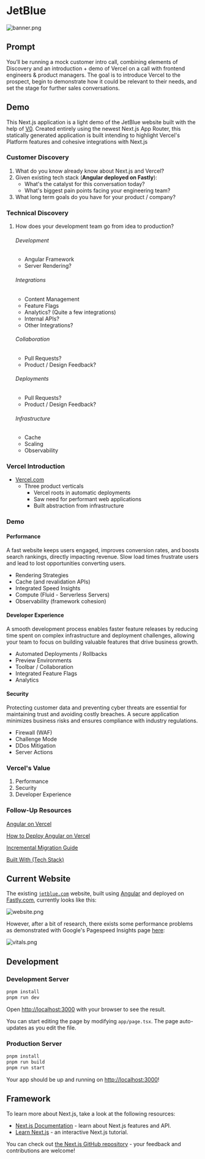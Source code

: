# JetBlue

![banner.png](public/assets/banner.png)

## Prompt

You’ll be running a mock customer intro call, combining elements of Discovery and an introduction + demo of Vercel on a
call with frontend engineers & product managers. The goal is to introduce Vercel to the prospect, begin to demonstrate
how it could be relevant to their needs, and set the stage for further sales conversations.

## Demo

This Next.js application is a light demo of the JetBlue website built with the help of [V0](https://v0.dev).
Created entirely using the newest Next.js App Router, this statically generated application is built intending to
highlight Vercel's Platform features and cohesive integrations with Next.js

### Customer Discovery

1. What do you know already know about Next.js and Vercel?
2. Given existing tech stack (**Angular deployed on Fastly**):
    * What's the catalyst for this conversation today?
    * What's biggest pain points facing your engineering team?
3. What long term goals do you have for your product / company?

### Technical Discovery

1. How does your development team go from idea to production?

   ###### Development
    * Angular Framework
    * Server Rendering?

   ###### Integrations
    * Content Management
    * Feature Flags
    * Analytics? (Quite a few integrations)
    * Internal APIs?
    * Other Integrations?

   ###### Collaboration
    * Pull Requests?
    * Product / Design Feedback?

   ###### Deployments
    * Pull Requests?
    * Product / Design Feedback?

   ###### Infrastructure
    * Cache
    * Scaling
    * Observability

### Vercel Introduction

* [Vercel.com](https://vercel.com/home)
    * Three product verticals
        * Vercel roots in automatic deployments
        * Saw need for performant web applications
        * Built abstraction from infrastructure

### Demo

#### Performance

A fast website keeps users engaged, improves conversion rates, and boosts search rankings, directly impacting revenue.
Slow load times frustrate users and lead to lost opportunities converting users.

* Rendering Strategies
* Cache (and revalidation APIs)
* Integrated Speed Insights
* Compute (Fluid - Serverless Servers)
* Observability (framework cohesion)

#### Developer Experience

A smooth development process enables faster feature releases by reducing time spent on complex infrastructure and
deployment challenges, allowing your team to focus on building valuable features that drive business growth.

* Automated Deployments / Rollbacks
* Preview Environments
* Toolbar / Collaboration
* Integrated Feature Flags
* Analytics

#### Security

Protecting customer data and preventing cyber threats are essential for maintaining trust and avoiding costly breaches.
A secure application minimizes business risks and ensures compliance with industry regulations.

* Firewall (WAF)
* Challenge Mode
* DDos Mitigation
* Server Actions

### Vercel's Value

1. Performance
2. Security
3. Developer Experience

### Follow-Up Resources

[Angular on Vercel](https://vercel.com/solutions/angular)

[How to Deploy Angular on Vercel](https://vercel.com/guides/deploying-angular-with-vercel)

[Incremental Migration Guide](https://vercel.com/docs/incremental-migration/migration-guide)

[Built With (Tech Stack)](https://builtwith.com/jetblue.com)

## Current Website
The existing [`jetblue.com`](https://www.jetblue.com) website, built using [Angular](https://angular.dev/) and deployed 
on [Fastly.com](https://www.fastly.com/), currently looks like this:

![website.png](public/assets/website.png)

However, after a bit of research, there exists some performance problems as demonstrated with Google's Pagespeed Insights
page [here](https://pagespeed.web.dev/analysis/https-www-jetblue-com/u6lvzn034u?form_factor=mobile):

![vitals.png](public/assets/vitals.png)

## Development

### Development Server

```bash
pnpm install
pnpm run dev
```

Open [http://localhost:3000](http://localhost:3000) with your browser to see the result.

You can start editing the page by modifying `app/page.tsx`. The page auto-updates as you edit the file.

### Production Server

```bash
pnpm install
pnpm run build
pnpm run start
```

Your app should be up and running on [http://localhost:3000](http://localhost:3000)!

## Framework

To learn more about Next.js, take a look at the following resources:

- [Next.js Documentation](https://nextjs.org/docs) - learn about Next.js features and API.
- [Learn Next.js](https://nextjs.org/learn) - an interactive Next.js tutorial.

You can check out [the Next.js GitHub repository](https://github.com/vercel/next.js/) - your feedback and contributions
are welcome!
